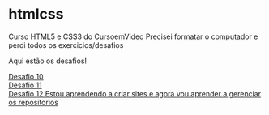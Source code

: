 # htmlcss
 Curso HTML5 e CSS3 do CursoemVideo
 Precisei formatar o computador e perdi todos os exercicios/desafios

 
Aqui estão os desafios! <br>

<a href="https://pedrosantosgithub.github.io/htmlcss/Desafios/Desafio%20010/">Desafio 10 <br>
<a href="https://pedrosantosgithub.github.io/htmlcss/Desafios/Desafio%20011/">Desafio 11<br>
<a href="https://pedrosantosgithub.github.io/htmlcss/Desafios/Desafio%20012/">Desafio 12
Estou aprendendo a criar sites e agora vou aprender a gerenciar os repositorios
